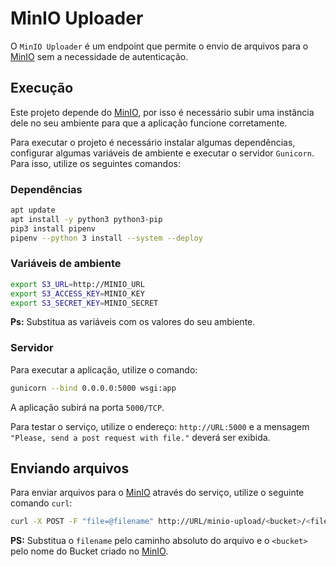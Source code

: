 # MinIO Uploader

O `MinIO Uploader` é um endpoint que permite o envio de arquivos para o [MinIO](https://min.io/) sem a necessidade de autenticação.

## Execução

Este projeto depende do [MinIO](https://min.io/), por isso é necessário subir uma instância dele no seu ambiente para que a aplicação funcione corretamente.

Para executar o projeto é necessário instalar algumas dependências, configurar algumas variáveis de ambiente e executar o servidor `Gunicorn`. Para isso, utilize os seguintes comandos:

### Dependências

```bash
apt update
apt install -y python3 python3-pip
pip3 install pipenv
pipenv --python 3 install --system --deploy
```

### Variáveis de ambiente

```bash
export S3_URL=http://MINIO_URL
export S3_ACCESS_KEY=MINIO_KEY
export S3_SECRET_KEY=MINIO_SECRET
```

**Ps:** Substitua as variáveis com os valores do seu ambiente.

### Servidor

Para executar a aplicação, utilize o comando:

```bash
gunicorn --bind 0.0.0.0:5000 wsgi:app
```

A aplicação subirá na porta `5000/TCP`.

Para testar o serviço, utilize o endereço: `http://URL:5000` e a mensagem `"Please, send a post request with file."` deverá ser exibida.

## Enviando arquivos

Para enviar arquivos para o [MinIO](https://min.io/) através do serviço, utilize o seguinte comando `curl`:

```bash
curl -X POST -F "file=@filename" http://URL/minio-upload/<bucket>/<filename>
```

**PS:** Substitua o `filename` pelo caminho absoluto do arquivo e o `<bucket>` pelo nome do Bucket criado no [MinIO](https://min.io/).
